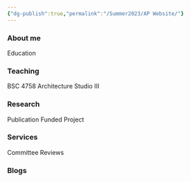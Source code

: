 ```yaml
---
{"dg-publish":true,"permalink":"/Summer2023/AP Website/"}
---
```


### About me
Education
### Teaching
BSC 4758 Architecture Studio III
### Research
Publication
Funded Project
### Services
Committee
Reviews
### Blogs